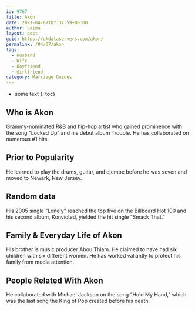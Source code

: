 ```yaml
---
id: 9767
title: Akon
date: 2021-04-07T07:37:59+00:00
author: Laima
layout: post
guid: https://ukdataservers.com/akon/
permalink: /04/07/akon
tags:
  - Husband
  - Wife
  - Boyfriend
  - Girlfriend
category: Marriage Guides
---
```


* some text
{: toc}


## Who is Akon
                  
                  
                  
Grammy-nominated R&B and hip-hop artist who gained prominence with the song &#8220;Locked Up&#8221; and his debut album Trouble. He has collaborated on numerous #1 hits.
                  
              
            
              
            
                
                
                
## Prior to Popularity
                  
                  
                  
He learned to play the drums, guitar, and djembe before he was seven and moved to Newark, New Jersey.
                  
              
            
              
            
                
                
                
## Random data
                  
                  
                  
His 2005 single &#8220;Lonely&#8221; reached the top five on the Billboard Hot 100 and his second album, Konvicted, yielded the hit single &#8220;Smack That.&#8221;
                  
              
            
              
            
                
                
                
## Family & Everyday Life of Akon
                  
                  
                  
His brother is music producer Abou Thiam. He claimed to have had six children with six different women. He has worked valiantly to protect his family from media attention.
                  
              
            
              
            
                
                
                
## People Related With Akon
                  
                  
                  
He collaborated with Michael Jackson on the song &#8220;Hold My Hand,&#8221; which was the last song the King of Pop created before his death.
                  
              
            
              
            
                
              
            
              
              
            
            
              
            
          
          
          